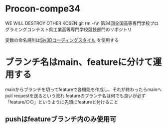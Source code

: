 # Procon-compe34
WE WILL DESTROY OTHER KOSEN git rm -r\n
第34回全国高等専門学校プログラミングコンテスト呉工業高等専門学校競技部門のリポジトリ

変数の命名規則は[Siv3Dコーディングスタイル](https://scrapbox.io/ict-science-club/Siv3D%E3%82%B3%E3%83%BC%E3%83%87%E3%82%A3%E3%83%B3%E3%82%B0%E3%82%B9%E3%82%BF%E3%82%A4%E3%83%AB) を使用する

# ブランチ名はmain、featureに分けて運用する
mainからブランチを切ってfeatureで各機能を作成し、それが終わったらmainへpull requestを送るという流れ
featureのブランチ名は何でも良いが必ず「feature/○○」というように先頭にfeatureと付けること
## pushはfeatureブランチ内のみ使用可
